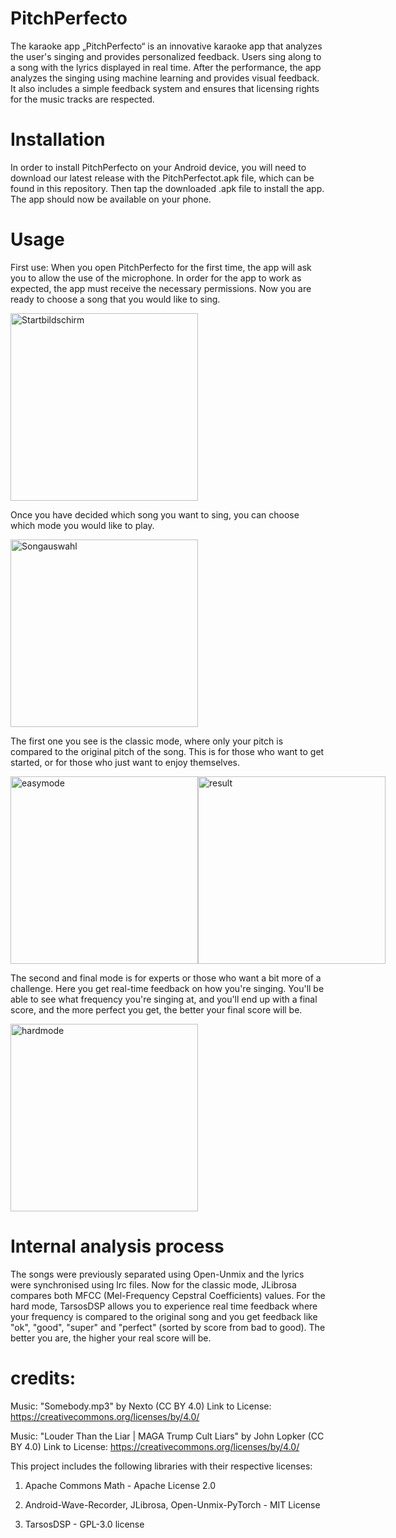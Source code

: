 

# PitchPerfecto
The karaoke app „PitchPerfecto“ is an innovative karaoke app that analyzes the user's singing and provides personalized feedback. Users sing along to a song with the lyrics displayed in real time. After the performance, the app analyzes the singing using machine learning and provides visual feedback. It also includes a simple feedback system and ensures that licensing rights for the music tracks are respected.
 

# Installation
In order to install PitchPerfecto on your Android device, you will need to download our latest release with the PitchPerfectot.apk file, which can be found in this repository. Then tap the downloaded .apk file to install the app. The app should now be available on your phone.


# Usage
First use: When you open PitchPerfecto for the first time, the app will ask you to allow the use of the microphone. In order for the app to work as expected, the app must receive the necessary permissions. Now you are ready to choose a song that you would like to sing.

<img src="Screenshot_Startbildschirm.jpg" alt="Startbildschirm" width="300"> 




Once you have decided which song you want to sing, you can choose which mode you would like to play.

<img src="Screenshot_Songauswahl.jpg" alt="Songauswahl" width="300">

The first one you see is the classic mode, where only your pitch is compared to the original pitch of the song. This is for those who want to get started, or for those who just want to enjoy themselves.

<div style="display: flex; justify-content: space-between;">
  <img src="Screenshot_leichtermodus.jpeg" alt="easymode" width="300">
  <img src="Screenshot_Resultat.jpg" alt="result" width="300">
</div>






The second and final mode is for experts or those who want a bit more of a challenge. Here you get real-time feedback on how you're singing. You'll be able to see what frequency you're singing at, and you'll end up with a final score, and the more perfect you get, the better your final score will be.

<img src="Screenshot_hardmodus.jpg" alt="hardmode" width="300">


# Internal analysis process
The songs were previously separated using Open-Unmix and the lyrics were synchronised using lrc files. Now for the classic mode, JLibrosa compares both MFCC (Mel-Frequency Cepstral Coefficients) values. For the hard mode, TarsosDSP allows you to experience real time feedback where your frequency is compared to the original song and you get feedback like "ok", "good", "super" and "perfect" (sorted by score from bad to good). The better you are, the higher your real score will be.


# credits:
Music: "Somebody.mp3" by Nexto (CC BY 4.0) 
Link to License: https://creativecommons.org/licenses/by/4.0/

Music: "Louder Than the Liar | MAGA Trump Cult Liars" by John Lopker (CC BY 4.0)
Link to License: https://creativecommons.org/licenses/by/4.0/

This project includes the following libraries with their respective licenses:

  1. Apache Commons Math - Apache License 2.0

  2. Android-Wave-Recorder, JLibrosa, Open-Unmix-PyTorch - MIT License

  3. TarsosDSP - GPL-3.0 license

